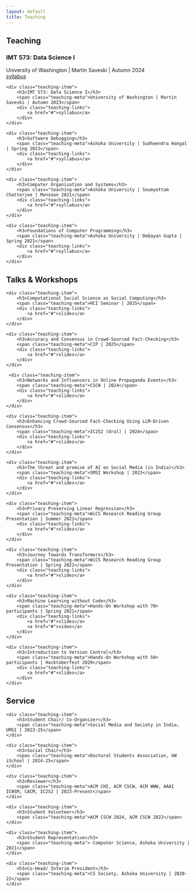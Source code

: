 ```yaml
---
layout: default
title: Teaching
---
```


## Teaching

<div class="teaching-list">
    <div class="teaching-item">
        <h3>IMT 573: Data Science I</h3>
        <span class="teaching-meta">University of Washington | Martin Saveski | Autumn 2024</span>
        <div class="teaching-links">
            <a href="#">syllabus</a>
        </div>
    </div>

    <div class="teaching-item">
        <h3>IMT 573: Data Science I</h3>
        <span class="teaching-meta">University of Washington | Martin Saveski | Autumn 2023</span>
        <div class="teaching-links">
            <a href="#">syllabus</a>
        </div>
    </div>

    <div class="teaching-item">
        <h3>Software Debugging</h3>
        <span class="teaching-meta">Ashoka University | Sudheendra Hangal | Spring 2023</span>
        <div class="teaching-links">
            <a href="#">syllabus</a>
        </div>
    </div>

    <div class="teaching-item">
        <h3>Computer Organisation and Systems</h3>
        <span class="teaching-meta">Ashoka University | Soumyottam Chatterjee | Monsoon 2021</span>
        <div class="teaching-links">
            <a href="#">syllabus</a>
        </div>
    </div>

    <div class="teaching-item">
        <h3>Foundations of Computer Programming</h3>
        <span class="teaching-meta">Ashoka University | Debayan Gupta | Spring 2021</span>
        <div class="teaching-links">
            <a href="#">syllabus</a>
        </div>
    </div>
</div>

## Talks & Workshops

<div class="teaching-list">

    <div class="teaching-item">
        <h3>Computational Social Science as Social Computing</h3>
        <span class="teaching-meta">HCI Seminar | 2025</span>
        <div class="teaching-links">
            <a href="#">slides</a>
        </div>
    </div>

    <div class="teaching-item">
        <h3>Accuracy and Consensus in Crowd-Sourced Fact-Checking</h3>
        <span class="teaching-meta">CIP | 2025</span>
        <div class="teaching-links">
            <a href="#">slides</a>
        </div>
    </div>

     <div class="teaching-item">
        <h3>Networks and Influencers in Online Propaganda Events</h3>
        <span class="teaching-meta">CSCW | 2024</span>
        <div class="teaching-links">
            <a href="#">slides</a>
        </div>
    </div>

    <div class="teaching-item">
        <h3>Enhancing Crowd-Sourced Fact-Checking Using LLM-Driven Consensus</h3>
        <span class="teaching-meta">IC2S2 (Oral) | 2024</span>
        <div class="teaching-links">
            <a href="#">slides</a>
        </div>
    </div>

    <div class="teaching-item">
        <h3>The threat and promise of AI on Social Media (in India)</h3>
        <span class="teaching-meta">SMSI Workshop | 2023</span>
        <div class="teaching-links">
            <a href="#">slides</a>
        </div>
    </div>

    <div class="teaching-item">
        <h3>Privacy Preserving Linear Regression</h3>
        <span class="teaching-meta">WiCS Research Reading Group Presentation | Summer 2021</span>
        <div class="teaching-links">
            <a href="#">slides</a>
        </div>
    </div>

    <div class="teaching-item">
        <h3>Journey Towards Transformers</h3>
        <span class="teaching-meta">WiCS Research Reading Group Presentation | Spring 2021</span>
        <div class="teaching-links">
            <a href="#">slides</a>
        </div>
    </div>

    <div class="teaching-item">
        <h3>Machine Learning without Code</h3>
        <span class="teaching-meta">Hands-On Workshop with 70+ participants | Spring 2021</span>
        <div class="teaching-links">
            <a href="#">slides</a>
            <a href="#">video</a>
        </div>
    </div>

    <div class="teaching-item">
        <h3>Introduction to Version Control</h3>
        <span class="teaching-meta">Hands-On Workshop with 50+ participants | Hacktoberfest 2020</span>
        <div class="teaching-links">
            <a href="#">slides</a>
        </div>
    </div>
</div>

## Service

<div class="teaching-list">

    <div class="teaching-item">
        <h3>Student Chair/ Co-Organizer</h3>
        <span class="teaching-meta">Social Media and Society in India, UMSI | 2023-25</span>
    </div>

    <div class="teaching-item">
        <h3>Social Chair</h3>
        <span class="teaching-meta">Doctoral Students Association, UW iSchool | 2024-25</span>
    </div>

    <div class="teaching-item">
        <h3>Reviewer</h3>
        <span class="teaching-meta">ACM CHI, ACM CSCW, ACM WWW, AAAI ICWSM, CACM, IC2S2 | 2023-Present</span>
    </div>

    <div class="teaching-item">
        <h3>Student Volunteer</h3>
        <span class="teaching-meta">ACM CSCW 2024, ACM CSCW 2022</span>
    </div>

    <div class="teaching-item">
        <h3>Student Representative</h3>
        <span class="teaching-meta"> Computer Science, Ashoka University | 2021</span>
    </div>

    <div class="teaching-item">
        <h3>Co-Head/ Interim President</h3>
        <span class="teaching-meta">CS Society, Ashoka University | 2020-22</span>
    </div>

   
</div>

